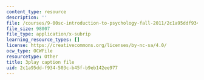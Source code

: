 ```yaml
---
content_type: resource
description: ''
file: /courses/9-00sc-introduction-to-psychology-fall-2011/2c1a95ddf934503cb45fb9eb142ee977_76O3rulk844.vtt
file_size: 98007
file_type: application/x-subrip
learning_resource_types: []
license: https://creativecommons.org/licenses/by-nc-sa/4.0/
ocw_type: OCWFile
resourcetype: Other
title: 3play caption file
uid: 2c1a95dd-f934-503c-b45f-b9eb142ee977
---
```

